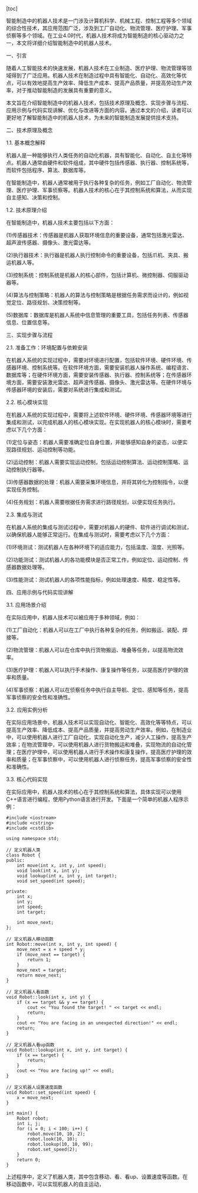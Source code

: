 
[toc]                    
                
                
智能制造中的机器人技术是一门涉及计算机科学、机械工程、控制工程等多个领域的综合性技术，其应用范围广泛，涉及到工厂自动化、物流管理、医疗护理、军事侦察等多个领域。在工业4.0时代，机器人技术将成为智能制造的核心驱动力之一，本文将详细介绍智能制造中的机器人技术。

一、引言

随着人工智能技术的快速发展，机器人技术在工业制造、医疗护理、物流管理等领域得到了广泛应用。机器人技术在制造过程中具有智能化、自动化、高效化等优点，可以有效地提高生产效率、降低生产成本、提高产品质量，并提高劳动生产效率，对于推动智能制造的发展具有重要的意义。

本文旨在介绍智能制造中的机器人技术，包括技术原理及概念、实现步骤与流程、应用示例与代码实现讲解、优化与改进等方面的内容。通过本文的介绍，读者可以更好地了解智能制造中的机器人技术，为未来的智能制造发展提供技术支持。

二、技术原理及概念

1.1. 基本概念解释

机器人是一种能够执行人类任务的自动化机器，具有智能化、自动化、自主化等特点。机器人通常由硬件和软件组成，其中硬件包括传感器、执行器、控制系统等，而软件包括程序、算法、数据库等。

在智能制造中，机器人通常被用于执行各种复杂的任务，例如工厂自动化、物流管理、医疗护理、军事侦察等。机器人技术的核心在于其控制系统和算法，从而实现自主感知、决策和控制。

1.2. 技术原理介绍

在智能制造中，机器人技术主要包括以下方面：

(1)传感器技术：传感器是机器人获取环境信息的重要设备，通常包括激光雷达、超声波传感器、摄像头、激光雷达等。

(2)执行器技术：执行器是机器人执行控制命令的重要设备，包括爪机、夹具、搬运机器人等。

(3)控制系统：控制系统是机器人的核心部件，包括计算机、微控制器、伺服驱动器等。

(4)算法与控制策略：机器人的算法与控制策略是根据任务需求而设计的，例如视觉定位、路径规划、决策控制等。

(5)数据库：数据库是机器人系统中信息管理的重要工具，包括任务列表、传感器信息、位置信息等。

三、实现步骤与流程

2.1. 准备工作：环境配置与依赖安装

在机器人系统的实现过程中，需要对环境进行配置，包括软件环境、硬件环境、传感器环境、控制系统等。在软件环境方面，需要安装机器人操作系统、编程语言、数据库等；在硬件环境方面，需要安装传感器、执行器、控制系统等；在传感器环境方面，需要安装激光雷达、超声波传感器、摄像头、激光雷达等。在硬件环境与传感器环境的安装后，需要对系统进行集成和测试。

2.2. 核心模块实现

在机器人系统的实现过程中，需要将上述软件环境、硬件环境、传感器环境等进行集成和测试，以完成机器人的核心模块实现。在实现机器人的核心模块时，需要考虑以下几个方面：

(1)定位与姿态：机器人需要准确定位自身位置，并能够感知自身的姿态，以便实现路径规划、运动控制等功能。

(2)运动控制：机器人需要实现运动控制，包括运动控制算法、运动控制策略、运动控制执行器等。

(3)传感器数据的处理：机器人需要采集环境信息，并将其转化为控制指令，以便实现任务控制。

(4)任务规划：机器人需要根据任务需求进行路径规划，以便实现任务执行。

2.3. 集成与测试

在机器人系统的集成与测试过程中，需要对机器人的硬件、软件进行调试和测试，以确保机器人能够正常运行。在集成与测试时，需要考虑以下几个方面：

(1)环境测试：测试机器人在各种环境下的适应能力，包括温度、湿度、光照等。

(2)功能测试：测试机器人的各功能模块是否正常工作，例如定位、运动控制、传感器数据处理等。

(3)性能测试：测试机器人的各项性能指标，例如处理速度、精度、稳定性等。

四、应用示例与代码实现讲解

3.1. 应用场景介绍

在实际应用中，机器人技术可以被应用于多种领域，例如：

(1)工厂自动化：机器人可以在工厂中执行各种复杂的任务，例如搬运、装配、焊接等。

(2)物流管理：机器人可以在仓库中执行货物搬运、堆叠等任务，以提高物流效率。

(3)医疗护理：机器人可以执行手术操作、康复操作等任务，以提高医疗护理的效率和质量。

(4)军事侦察：机器人可以在侦察任务中执行自主导航、定位、感知等任务，提高军事侦察的安全性和准确性。

3.2. 应用实例分析

在实际应用场景中，机器人技术可以实现自动化、智能化、高效化等等特点，可以提高生产效率、降低成本、提高产品质量，并提高劳动生产效率。例如，在制造业中，可以使用机器人进行工厂自动化，实现自动化生产，减少人工操作，提高生产效率；在物流管理中，可以使用机器人进行货物搬运和堆叠，实现物流的自动化管理；在医疗护理中，可以使用机器人进行手术操作和康复操作，提高医疗护理的效率和质量；在军事侦察中，可以使用机器人进行侦察任务，提高军事侦察的安全性和准确性。

3.3. 核心代码实现

在实际应用中，机器人技术的核心在于其控制系统和算法，具体实现可以使用C++语言进行编程，使用Python语言进行开发。下面是一个简单的机器人程序示例：

```
#include <iostream>
#include <cstring>
#include <cstdlib>

using namespace std;

// 定义机器人类
class Robot {
public:
    int move(int x, int y, int speed);
    void look(int x, int y);
    void lookup(int x, int y, int target);
    void set_speed(int speed);

private:
    int x;
    int y;
    int speed;
    int target;

    int move_next;
};

// 定义机器人移动函数
int Robot::move(int x, int y, int speed) {
    move_next = x + speed * y;
    if (move_next == target) {
        return 1;
    }
    move_next = target;
    return move_next;
}

// 定义机器人看函数
void Robot::look(int x, int y) {
    if (x == target && y == target) {
        cout << "You found the target! " << target << endl;
        return;
    }
    cout << "You are facing in an unexpected direction!" << endl;
    return;
}

// 定义机器人看up函数
void Robot::lookup(int x, int y, int target) {
    if (x == target) {
        return;
    }
    cout << "You are facing up!" << endl;
}

// 定义机器人设置速度函数
void Robot::set_speed(int speed) {
    x = move_next;
}

int main() {
    Robot robot;
    int i, j;
    for (i = 0; i < 100; i++) {
        robot.move(10, 10, 2);
        robot.look(10, 10);
        robot.lookup(10, 10, 99);
        robot.set_speed(2);
    }
    return 0;
}
```

上述程序中，定义了机器人类，其中包含移动、看、看up、设置速度等函数。在移动函数中，可以实现机器人的自主运动，

